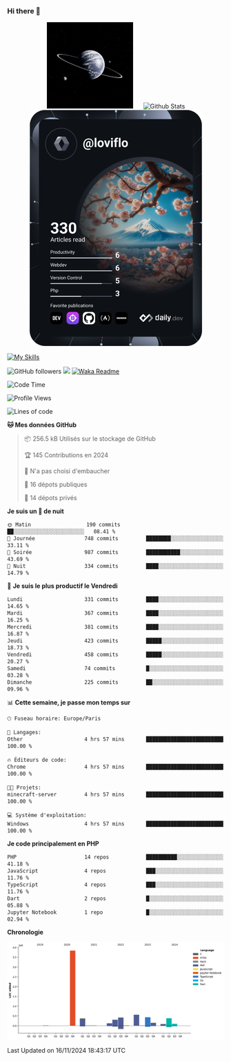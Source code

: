 ### Hi there 👋

<p align="center">
  <img src="https://github.com/Loviflo/Loviflo/blob/main/img/portrait.jpg" alt="Loviflo" height="200" style="margin-right: 20px"/>
  <img src="https://github-readme-stats.vercel.app/api?username=Loviflo&show_icons=true&theme=graywhite" alt="Github Stats" />
  <a href="https://app.daily.dev/loviflo"><img src="https://github.com/loviflo/loviflo/blob/main/devcard.svg" width="400" alt="Loviflo's Dev Card"/></a>
</p>

[![My Skills](https://skillicons.dev/icons?i=php,laravel,symfony,dotnet,cs,nodejs,mysql,postgres,js,ts,html,css,sass,angular,react,electron,docker,webpack,vscode,figma,git,github,gitlab,nginx,postman&perline=5)](https://skillicons.dev)

![GitHub followers](https://img.shields.io/github/followers/Loviflo?label=Follow&style=social)
![](https://visitor-badge.glitch.me/badge?page_id=Loviflo.Loviflo)
[![Waka Readme](https://github.com/Loviflo/Loviflo/actions/workflows/update-stats.yml/badge.svg)](https://github.com/Loviflo/Loviflo/actions/workflows/update-stats.yml)

<!--START_SECTION:waka-->
![Code Time](http://img.shields.io/badge/Code%20Time-2%2C437%20hrs%2025%20mins-blue)

![Profile Views](http://img.shields.io/badge/Vues%20du%20profil-0-blue)

![Lines of code](https://img.shields.io/badge/Depuis%20Hello%20World%2C%20j%27ai%20%C3%A9crit-6.7%20million%20Lignes%20de%20code-blue)

**🐱 Mes données GitHub** 

> 📦 256.5 kB Utilisés sur le stockage de GitHub 
 > 
> 🏆 145 Contributions en 2024
 > 
> 🚫 N'a pas choisi d'embaucher
 > 
> 📜 16 dépots publiques 
 > 
> 🔑 14 dépots privés 
 > 
**Je suis un 🦉 de nuit** 

```text
🌞 Matin                  190 commits         ██░░░░░░░░░░░░░░░░░░░░░░░   08.41 % 
🌆 Journée                748 commits         ████████░░░░░░░░░░░░░░░░░   33.11 % 
🌃 Soirée                 987 commits         ███████████░░░░░░░░░░░░░░   43.69 % 
🌙 Nuit                   334 commits         ████░░░░░░░░░░░░░░░░░░░░░   14.79 % 
```
📅 **Je suis le plus productif le Vendredi** 

```text
Lundi                    331 commits         ████░░░░░░░░░░░░░░░░░░░░░   14.65 % 
Mardi                    367 commits         ████░░░░░░░░░░░░░░░░░░░░░   16.25 % 
Mercredi                 381 commits         ████░░░░░░░░░░░░░░░░░░░░░   16.87 % 
Jeudi                    423 commits         █████░░░░░░░░░░░░░░░░░░░░   18.73 % 
Vendredi                 458 commits         █████░░░░░░░░░░░░░░░░░░░░   20.27 % 
Samedi                   74 commits          █░░░░░░░░░░░░░░░░░░░░░░░░   03.28 % 
Dimanche                 225 commits         ██░░░░░░░░░░░░░░░░░░░░░░░   09.96 % 
```


📊 **Cette semaine, je passe mon temps sur** 

```text
🕑︎ Fuseau horaire: Europe/Paris

💬 Langages: 
Other                    4 hrs 57 mins       █████████████████████████   100.00 % 

🔥 Éditeurs de code: 
Chrome                   4 hrs 57 mins       █████████████████████████   100.00 % 

🐱‍💻 Projets: 
minecraft-server         4 hrs 57 mins       █████████████████████████   100.00 % 

💻 Système d'exploitation: 
Windows                  4 hrs 57 mins       █████████████████████████   100.00 % 
```

**Je code principalement en PHP** 

```text
PHP                      14 repos            ██████████░░░░░░░░░░░░░░░   41.18 % 
JavaScript               4 repos             ███░░░░░░░░░░░░░░░░░░░░░░   11.76 % 
TypeScript               4 repos             ███░░░░░░░░░░░░░░░░░░░░░░   11.76 % 
Dart                     2 repos             █░░░░░░░░░░░░░░░░░░░░░░░░   05.88 % 
Jupyter Notebook         1 repo              █░░░░░░░░░░░░░░░░░░░░░░░░   02.94 % 
```



**Chronologie**

![Lines of Code chart](https://raw.githubusercontent.com/Loviflo/Loviflo/main/assets/bar_graph.png)


 Last Updated on 16/11/2024 18:43:17 UTC
<!--END_SECTION:waka-->
